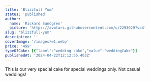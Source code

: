 ```yaml
---
title: 'Blizzfull Yum'
status: 'published'
author:
  name: 'Rickard Sandgren'
  picture: 'https://avatars.githubusercontent.com/u/2293029?v=4'
slug: 'blizzfull-yum'
description: ''
coverImage: '/images/w1.webp'
price: '499'
typeOfCake: [{"label":"wedding cake","value":"weddingCake"}]
publishedAt: '2024-04-22T12:12:56.403Z'
---
```


This is our very special cake for special weddings only. Not casual weddings!